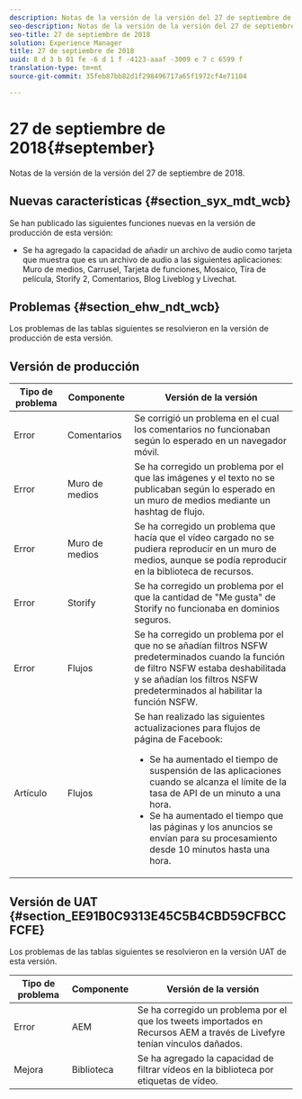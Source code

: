 ```yaml
---
description: Notas de la versión de la versión del 27 de septiembre de 2018.
seo-description: Notas de la versión de la versión del 27 de septiembre de 2018.
seo-title: 27 de septiembre de 2018
solution: Experience Manager
title: 27 de septiembre de 2018
uuid: 8 d 3 b 01 fe -6 d 1 f -4123-aaaf -3009 e 7 c 6599 f
translation-type: tm+mt
source-git-commit: 35feb87bb82d1f298496717a65f1972cf4e71104

---
```



# 27 de septiembre de 2018{#september}

Notas de la versión de la versión del 27 de septiembre de 2018.

## Nuevas características {#section_syx_mdt_wcb}

Se han publicado las siguientes funciones nuevas en la versión de producción de esta versión:

* Se ha agregado la capacidad de añadir un archivo de audio como tarjeta que muestra que es un archivo de audio a las siguientes aplicaciones: Muro de medios, Carrusel, Tarjeta de funciones, Mosaico, Tira de película, Storify 2, Comentarios, Blog Liveblog y Livechat.

## Problemas {#section_ehw_ndt_wcb}

Los problemas de las tablas siguientes se resolvieron en la versión de producción de esta versión.

## Versión de producción

| Tipo de problema | Componente | Versión de la versión |
|--- |--- |--- |
| Error | Comentarios | Se corrigió un problema en el cual los comentarios no funcionaban según lo esperado en un navegador móvil. |
| Error | Muro de medios | Se ha corregido un problema por el que las imágenes y el texto no se publicaban según lo esperado en un muro de medios mediante un hashtag de flujo. |
| Error | Muro de medios | Se ha corregido un problema que hacía que el vídeo cargado no se pudiera reproducir en un muro de medios, aunque se podía reproducir en la biblioteca de recursos. |
| Error | Storify | Se ha corregido un problema por el que la cantidad de &quot;Me gusta&quot; de Storify no funcionaba en dominios seguros. |
| Error | Flujos | Se ha corregido un problema por el que no se añadían filtros NSFW predeterminados cuando la función de filtro NSFW estaba deshabilitada y se añadían los filtros NSFW predeterminados al habilitar la función NSFW. |
| Artículo | Flujos | Se han realizado las siguientes actualizaciones para flujos de página de Facebook: </br><ul><li>Se ha aumentado el tiempo de suspensión de las aplicaciones cuando se alcanza el límite de la tasa de API de un minuto a una hora. </li><li>Se ha aumentado el tiempo que las páginas y los anuncios se envían para su procesamiento desde 10 minutos hasta una hora.</li></ul> |


## Versión de UAT {#section_EE91B0C9313E45C5B4CBD59CFBCCFCFE}

Los problemas de las tablas siguientes se resolvieron en la versión UAT de esta versión.

| **Tipo de problema** | **Componente** | **Versión de la versión** |
|---|---|---|
| Error | AEM | Se ha corregido un problema por el que los tweets importados en Recursos AEM a través de Livefyre tenían vínculos dañados. |
| Mejora | Biblioteca | Se ha agregado la capacidad de filtrar vídeos en la biblioteca por etiquetas de vídeo. |

